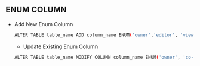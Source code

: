 ## ENUM COLUMN

* Add New Enum Column
  ```sh
  ALTER TABLE table_name ADD column_name ENUM('owner','editor', 'viewer') NOT NULL DEFAULT 'viewer' after after_column_name;
  ```
  
  * Update Existing Enum Column
  ```sh
  ALTER TABLE table_name MODIFY COLUMN column_name ENUM('owner', 'co-owner', 'editor', 'viewer')  NOT NULL DEFAULT 'co-owner';
  ```
